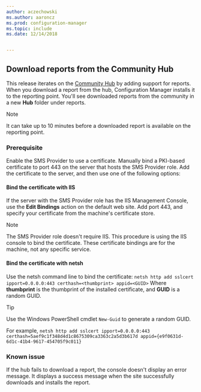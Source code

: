 ```yaml
---
author: aczechowski
ms.author: aaroncz
ms.prod: configuration-manager
ms.topic: include
ms.date: 12/14/2018


---
```


## <a name="bkmk_hub"></a> Download reports from the Community Hub
<!--3555936-->
This release iterates on the [Community Hub](/sccm/core/get-started/capabilities-in-technical-preview-1807#bkmk_hub) by adding support for reports. When you download a report from the hub, Configuration Manager installs it to the reporting point. You'll see downloaded reports from the community in a new **Hub** folder under reports. 

> [!Note]  
> It can take up to 10 minutes before a downloaded report is available on the reporting point.


### Prerequisite

Enable the SMS Provider to use a certificate. Manually bind a PKI-based certificate to port 443 on the server that hosts the SMS Provider role. Add the certificate to the server, and then use one of the following options:

#### Bind the certificate with IIS
If the server with the SMS Provider role has the IIS Management Console, use the **Edit Bindings** action on the default web site. Add port 443, and specify your certificate from the machine's certificate store.  

> [!Note]  
> The SMS Provider role doesn't require IIS. This procedure is using the IIS console to bind the certificate. These certificate bindings are for the machine, not any specific service.  

#### Bind the certificate with netsh
Use the netsh command line to bind the certificate:
`netsh http add sslcert ipport=0.0.0.0:443 certhash=<thumbprint> appid=<GUID>`
Where **thumbprint** is the thumbprint of the installed certificate, and **GUID** is a random GUID. 

> [!Tip]  
> Use the Windows PowerShell cmdlet `New-Guid` to generate a random GUID.  

For example,
`netsh http add sslcert ipport=0.0.0.0:443 certhash=5aef9c1f348d4d1c8675309ca3363c2a5d3b617d appid={e9f0631d-6d1c-41b4-9617-454705f9c011}`


### Known issue

If the hub fails to download a report, the console doesn't display an error message. It displays a success message when the site successfully downloads and installs the report. 

